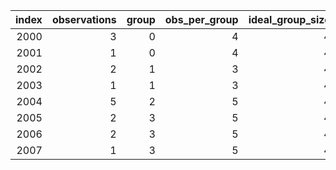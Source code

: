 |   index |   observations |   group |   obs_per_group |   ideal_group_size |   diff_from_ideal_group_size |
|--------:|---------------:|--------:|----------------:|-------------------:|-----------------------------:|
|    2000 |              3 |       0 |               4 |                  4 |                            0 |
|    2001 |              1 |       0 |               4 |                  4 |                            0 |
|    2002 |              2 |       1 |               3 |                  4 |                           -1 |
|    2003 |              1 |       1 |               3 |                  4 |                           -1 |
|    2004 |              5 |       2 |               5 |                  4 |                            1 |
|    2005 |              2 |       3 |               5 |                  4 |                            1 |
|    2006 |              2 |       3 |               5 |                  4 |                            1 |
|    2007 |              1 |       3 |               5 |                  4 |                            1 |
